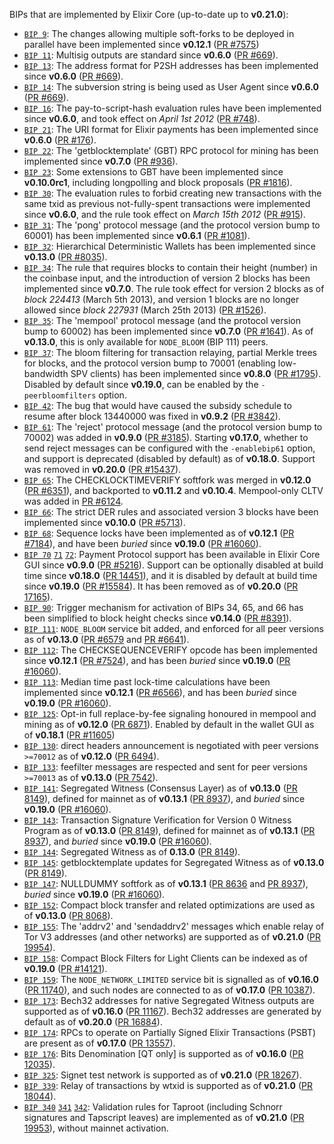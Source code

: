 BIPs that are implemented by Elixir Core (up-to-date up to **v0.21.0**):

* [`BIP 9`](https://github.com/elixir/bips/blob/master/bip-0009.mediawiki): The changes allowing multiple soft-forks to be deployed in parallel have been implemented since **v0.12.1**  ([PR #7575](https://github.com/elixir/elixir/pull/7575))
* [`BIP 11`](https://github.com/elixir/bips/blob/master/bip-0011.mediawiki): Multisig outputs are standard since **v0.6.0** ([PR #669](https://github.com/elixir/elixir/pull/669)).
* [`BIP 13`](https://github.com/elixir/bips/blob/master/bip-0013.mediawiki): The address format for P2SH addresses has been implemented since **v0.6.0** ([PR #669](https://github.com/elixir/elixir/pull/669)).
* [`BIP 14`](https://github.com/elixir/bips/blob/master/bip-0014.mediawiki): The subversion string is being used as User Agent since **v0.6.0** ([PR #669](https://github.com/elixir/elixir/pull/669)).
* [`BIP 16`](https://github.com/elixir/bips/blob/master/bip-0016.mediawiki): The pay-to-script-hash evaluation rules have been implemented since **v0.6.0**, and took effect on *April 1st 2012* ([PR #748](https://github.com/elixir/elixir/pull/748)).
* [`BIP 21`](https://github.com/elixir/bips/blob/master/bip-0021.mediawiki): The URI format for Elixir payments has been implemented since **v0.6.0** ([PR #176](https://github.com/elixir/elixir/pull/176)).
* [`BIP 22`](https://github.com/elixir/bips/blob/master/bip-0022.mediawiki): The 'getblocktemplate' (GBT) RPC protocol for mining has been implemented since **v0.7.0** ([PR #936](https://github.com/elixir/elixir/pull/936)).
* [`BIP 23`](https://github.com/elixir/bips/blob/master/bip-0023.mediawiki): Some extensions to GBT have been implemented since **v0.10.0rc1**, including longpolling and block proposals ([PR #1816](https://github.com/elixir/elixir/pull/1816)).
* [`BIP 30`](https://github.com/elixir/bips/blob/master/bip-0030.mediawiki): The evaluation rules to forbid creating new transactions with the same txid as previous not-fully-spent transactions were implemented since **v0.6.0**, and the rule took effect on *March 15th 2012* ([PR #915](https://github.com/elixir/elixir/pull/915)).
* [`BIP 31`](https://github.com/elixir/bips/blob/master/bip-0031.mediawiki): The 'pong' protocol message (and the protocol version bump to 60001) has been implemented since **v0.6.1** ([PR #1081](https://github.com/elixir/elixir/pull/1081)).
* [`BIP 32`](https://github.com/elixir/bips/blob/master/bip-0032.mediawiki): Hierarchical Deterministic Wallets has been implemented since **v0.13.0** ([PR #8035](https://github.com/elixir/elixir/pull/8035)).
* [`BIP 34`](https://github.com/elixir/bips/blob/master/bip-0034.mediawiki): The rule that requires blocks to contain their height (number) in the coinbase input, and the introduction of version 2 blocks has been implemented since **v0.7.0**. The rule took effect for version 2 blocks as of *block 224413* (March 5th 2013), and version 1 blocks are no longer allowed since *block 227931* (March 25th 2013) ([PR #1526](https://github.com/elixir/elixir/pull/1526)).
* [`BIP 35`](https://github.com/elixir/bips/blob/master/bip-0035.mediawiki): The 'mempool' protocol message (and the protocol version bump to 60002) has been implemented since **v0.7.0** ([PR #1641](https://github.com/elixir/elixir/pull/1641)). As of **v0.13.0**, this is only available for `NODE_BLOOM` (BIP 111) peers.
* [`BIP 37`](https://github.com/elixir/bips/blob/master/bip-0037.mediawiki): The bloom filtering for transaction relaying, partial Merkle trees for blocks, and the protocol version bump to 70001 (enabling low-bandwidth SPV clients) has been implemented since **v0.8.0** ([PR #1795](https://github.com/elixir/elixir/pull/1795)). Disabled by default since **v0.19.0**, can be enabled by the `-peerbloomfilters` option.
* [`BIP 42`](https://github.com/elixir/bips/blob/master/bip-0042.mediawiki): The bug that would have caused the subsidy schedule to resume after block 13440000 was fixed in **v0.9.2** ([PR #3842](https://github.com/elixir/elixir/pull/3842)).
* [`BIP 61`](https://github.com/elixir/bips/blob/master/bip-0061.mediawiki): The 'reject' protocol message (and the protocol version bump to 70002) was added in **v0.9.0** ([PR #3185](https://github.com/elixir/elixir/pull/3185)). Starting **v0.17.0**, whether to send reject messages can be configured with the `-enablebip61` option, and support is deprecated (disabled by default) as of **v0.18.0**. Support was removed in **v0.20.0** ([PR #15437](https://github.com/elixir/elixir/pull/15437)).
* [`BIP 65`](https://github.com/elixir/bips/blob/master/bip-0065.mediawiki): The CHECKLOCKTIMEVERIFY softfork was merged in **v0.12.0** ([PR #6351](https://github.com/elixir/elixir/pull/6351)), and backported to **v0.11.2** and **v0.10.4**. Mempool-only CLTV was added in [PR #6124](https://github.com/elixir/elixir/pull/6124).
* [`BIP 66`](https://github.com/elixir/bips/blob/master/bip-0066.mediawiki): The strict DER rules and associated version 3 blocks have been implemented since **v0.10.0** ([PR #5713](https://github.com/elixir/elixir/pull/5713)).
* [`BIP 68`](https://github.com/elixir/bips/blob/master/bip-0068.mediawiki): Sequence locks have been implemented as of **v0.12.1**  ([PR #7184](https://github.com/elixir/elixir/pull/7184)), and have been *buried* since **v0.19.0** ([PR #16060](https://github.com/elixir/elixir/pull/16060)).
* [`BIP 70`](https://github.com/elixir/bips/blob/master/bip-0070.mediawiki) [`71`](https://github.com/elixir/bips/blob/master/bip-0071.mediawiki) [`72`](https://github.com/elixir/bips/blob/master/bip-0072.mediawiki):
  Payment Protocol support has been available in Elixir Core GUI since **v0.9.0** ([PR #5216](https://github.com/elixir/elixir/pull/5216)).
  Support can be optionally disabled at build time since **v0.18.0** ([PR 14451](https://github.com/elixir/elixir/pull/14451)),
  and it is disabled by default at build time since **v0.19.0** ([PR #15584](https://github.com/elixir/elixir/pull/15584)).
  It has been removed as of **v0.20.0** ([PR 17165](https://github.com/elixir/elixir/pull/17165)).
* [`BIP 90`](https://github.com/elixir/bips/blob/master/bip-0090.mediawiki): Trigger mechanism for activation of BIPs 34, 65, and 66 has been simplified to block height checks since **v0.14.0** ([PR #8391](https://github.com/elixir/elixir/pull/8391)).
* [`BIP 111`](https://github.com/elixir/bips/blob/master/bip-0111.mediawiki): `NODE_BLOOM` service bit added, and enforced for all peer versions as of **v0.13.0** ([PR #6579](https://github.com/elixir/elixir/pull/6579) and [PR #6641](https://github.com/elixir/elixir/pull/6641)).
* [`BIP 112`](https://github.com/elixir/bips/blob/master/bip-0112.mediawiki): The CHECKSEQUENCEVERIFY opcode has been implemented since **v0.12.1** ([PR #7524](https://github.com/elixir/elixir/pull/7524)), and has been *buried* since **v0.19.0** ([PR #16060](https://github.com/elixir/elixir/pull/16060)).
* [`BIP 113`](https://github.com/elixir/bips/blob/master/bip-0113.mediawiki): Median time past lock-time calculations have been implemented since **v0.12.1** ([PR #6566](https://github.com/elixir/elixir/pull/6566)), and has been *buried* since **v0.19.0** ([PR #16060](https://github.com/elixir/elixir/pull/16060)).
* [`BIP 125`](https://github.com/elixir/bips/blob/master/bip-0125.mediawiki): Opt-in full replace-by-fee signaling honoured in mempool and mining as of **v0.12.0** ([PR 6871](https://github.com/elixir/elixir/pull/6871)). Enabled by default in the wallet GUI as of **v0.18.1** ([PR #11605](https://github.com/elixir/elixir/pull/11605))
* [`BIP 130`](https://github.com/elixir/bips/blob/master/bip-0130.mediawiki): direct headers announcement is negotiated with peer versions `>=70012` as of **v0.12.0** ([PR 6494](https://github.com/elixir/elixir/pull/6494)).
* [`BIP 133`](https://github.com/elixir/bips/blob/master/bip-0133.mediawiki): feefilter messages are respected and sent for peer versions `>=70013` as of **v0.13.0** ([PR 7542](https://github.com/elixir/elixir/pull/7542)).
* [`BIP 141`](https://github.com/elixir/bips/blob/master/bip-0141.mediawiki): Segregated Witness (Consensus Layer) as of **v0.13.0** ([PR 8149](https://github.com/elixir/elixir/pull/8149)), defined for mainnet as of **v0.13.1** ([PR 8937](https://github.com/elixir/elixir/pull/8937)), and *buried* since **v0.19.0** ([PR #16060](https://github.com/elixir/elixir/pull/16060)).
* [`BIP 143`](https://github.com/elixir/bips/blob/master/bip-0143.mediawiki): Transaction Signature Verification for Version 0 Witness Program as of **v0.13.0** ([PR 8149](https://github.com/elixir/elixir/pull/8149)), defined for mainnet as of **v0.13.1** ([PR 8937](https://github.com/elixir/elixir/pull/8937)), and *buried* since **v0.19.0** ([PR #16060](https://github.com/elixir/elixir/pull/16060)).
* [`BIP 144`](https://github.com/elixir/bips/blob/master/bip-0144.mediawiki): Segregated Witness as of **0.13.0** ([PR 8149](https://github.com/elixir/elixir/pull/8149)).
* [`BIP 145`](https://github.com/elixir/bips/blob/master/bip-0145.mediawiki): getblocktemplate updates for Segregated Witness as of **v0.13.0** ([PR 8149](https://github.com/elixir/elixir/pull/8149)).
* [`BIP 147`](https://github.com/elixir/bips/blob/master/bip-0147.mediawiki): NULLDUMMY softfork as of **v0.13.1** ([PR 8636](https://github.com/elixir/elixir/pull/8636) and [PR 8937](https://github.com/elixir/elixir/pull/8937)), *buried* since **v0.19.0** ([PR #16060](https://github.com/elixir/elixir/pull/16060)).
* [`BIP 152`](https://github.com/elixir/bips/blob/master/bip-0152.mediawiki): Compact block transfer and related optimizations are used as of **v0.13.0** ([PR 8068](https://github.com/elixir/elixir/pull/8068)).
* [`BIP 155`](https://github.com/elixir/bips/blob/master/bip-0155.mediawiki): The 'addrv2' and 'sendaddrv2' messages which enable relay of Tor V3 addresses (and other networks) are supported as of **v0.21.0** ([PR 19954](https://github.com/elixir/elixir/pull/19954)).
* [`BIP 158`](https://github.com/elixir/bips/blob/master/bip-0158.mediawiki): Compact Block Filters for Light Clients can be indexed as of **v0.19.0** ([PR #14121](https://github.com/elixir/elixir/pull/14121)).
* [`BIP 159`](https://github.com/elixir/bips/blob/master/bip-0159.mediawiki): The `NODE_NETWORK_LIMITED` service bit is signalled as of **v0.16.0** ([PR 11740](https://github.com/elixir/elixir/pull/11740)), and such nodes are connected to as of **v0.17.0** ([PR 10387](https://github.com/elixir/elixir/pull/10387)).
* [`BIP 173`](https://github.com/elixir/bips/blob/master/bip-0173.mediawiki): Bech32 addresses for native Segregated Witness outputs are supported as of **v0.16.0** ([PR 11167](https://github.com/elixir/elixir/pull/11167)). Bech32 addresses are generated by default as of **v0.20.0** ([PR 16884](https://github.com/elixir/elixir/pull/16884)).
* [`BIP 174`](https://github.com/elixir/bips/blob/master/bip-0174.mediawiki): RPCs to operate on Partially Signed Elixir Transactions (PSBT) are present as of **v0.17.0** ([PR 13557](https://github.com/elixir/elixir/pull/13557)).
* [`BIP 176`](https://github.com/elixir/bips/blob/master/bip-0176.mediawiki): Bits Denomination [QT only] is supported as of **v0.16.0** ([PR 12035](https://github.com/elixir/elixir/pull/12035)).
* [`BIP 325`](https://github.com/elixir/bips/blob/master/bip-0325.mediawiki): Signet test network is supported as of **v0.21.0** ([PR 18267](https://github.com/elixir/elixir/pull/18267)).
* [`BIP 339`](https://github.com/elixir/bips/blob/master/bip-0339.mediawiki): Relay of transactions by wtxid is supported as of **v0.21.0** ([PR 18044](https://github.com/elixir/elixir/pull/18044)).
* [`BIP 340`](https://github.com/elixir/bips/blob/master/bip-0340.mediawiki) [`341`](https://github.com/elixir/bips/blob/master/bip-0341.mediawiki) [`342`](https://github.com/elixir/bips/blob/master/bip-0342.mediawiki): Validation rules for Taproot (including Schnorr signatures and Tapscript leaves) are implemented as of **v0.21.0** ([PR 19953](https://github.com/elixir/elixir/pull/19953)), without mainnet activation.
